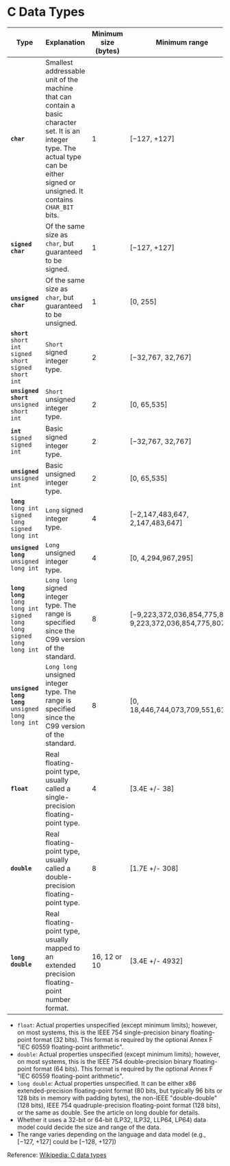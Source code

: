# C Data Types

| Type                                                                                     | Explanation                                                                                                                                                                      | Minimum size (bytes) | Minimum range                                           | Format specifier                                                                    |
| ---------------------------------------------------------------------------------------- | -------------------------------------------------------------------------------------------------------------------------------------------------------------------------------- | -------------------- | ------------------------------------------------------- | ----------------------------------------------------------------------------------- |
| **`char`**                                                                               | Smallest addressable unit of the machine that can contain a basic character set. It is an integer type. The actual type can be either signed or unsigned. It contains `CHAR_BIT` bits. | 1                    | [−127, +127]                                            | `%c`                                                                                |
| **`signed char`**                                                                        | Of the same size as `char`, but guaranteed to be signed.                                                                                                                         | 1                    | [−127, +127]                                            | `%c` (or `%hhi` for numerical output)                                               |
| **`unsigned char`**                                                                      | Of the same size as `char`, but guaranteed to be unsigned.                                                                                                                       | 1                    | [0, 255]                                                | `%c` (or `%hhu` for numerical output)                                               |
| **`short`**<br />`short int`<br />`signed short`<br />`signed short int`                 | `Short` signed integer type.                                                                                                                                                     | 2                    | [−32,767, 32,767]                                       | `%hi` or `%hd`                                                                      |
| **`unsigned short`**<br />`unsigned short int`                                           | `Short` unsigned integer type.                                                                                                                                                   | 2                    | [0, 65,535]                                             | `%hu`                                                                               |
| **`int`**<br />`signed`<br />`signed int`                                                | Basic signed integer type.                                                                                                                                                       | 2                    | [−32,767, 32,767]                                       | `%i` or `%d`                                                                        |
| **`unsigned`**<br />`unsigned int`                                                       | Basic unsigned integer type.                                                                                                                                                     | 2                    | [0, 65,535]                                             | `%u`                                                                                |
| **`long`**<br />`long int`<br />`signed long`<br />`signed long int`                     | `Long` signed integer type.                                                                                                                                                      | 4                    | [−2,147,483,647, 2,147,483,647]                         | `%li` or `%ld`                                                                      |
| **`unsigned long`**<br />`unsigned long int`                                             | `Long` unsigned integer type.                                                                                                                                                    | 4                    | [0, 4,294,967,295]                                      | `%lu`                                                                               |
| **`long long`**<br />`long long int`<br />`signed long long`<br />`signed long long int` | `Long long` signed integer type. The range is specified since the C99 version of the standard.                                                                                   | 8                    | [−9,223,372,036,854,775,807, 9,223,372,036,854,775,807] | `%lli` or `%lld`                                                                    |
| **`unsigned long long`**<br />`unsigned long long int`                                   | `Long long` unsigned integer type. The range is specified since the C99 version of the standard.                                                                                 | 8                    | [0, 18,446,744,073,709,551,615]                         | `%llu`                                                                              |
| **`float`**                                                                              | Real floating-point type, usually called a single-precision floating-point type.                                                                                         | 4                    | [3.4E +/- 38]                                           | (Converting from text:)<br />`%f` `%F`<br />`%g` `%G`<br />`%e` `%E`<br />`%a` `%A` |
| **`double`**                                                                             | Real floating-point type, usually called a double-precision floating-point type.                                                                                         | 8                    | [1.7E +/- 308]                                          | `%lf` `%lF`<br />`%lg` `%lG`<br />`%le` `%lE`<br />`%la` `%lA`                      |
| **`long double`**                                                                        | Real floating-point type, usually mapped to an extended precision floating-point number format.                                                                                  | 16, 12 or 10         | [3.4E +/- 4932]                                         | `%Lf` `%LF`<br />`%Lg` `%LG`<br />`%Le` `%LE`<br />`%La` `%LA`                      |

* `float`: Actual properties unspecified (except minimum limits); however, on most systems, this is the IEEE 754 single-precision binary floating-point format (32 bits). This format is required by the optional Annex F "IEC 60559 floating-point arithmetic".
* `double`: Actual properties unspecified (except minimum limits); however, on most systems, this is the IEEE 754 double-precision binary floating-point format (64 bits). This format is required by the optional Annex F "IEC 60559 floating-point arithmetic".
* `long double`: Actual properties unspecified. It can be either x86 extended-precision floating-point format (80 bits, but typically 96 bits or 128 bits in memory with padding bytes), the non-IEEE "double-double" (128 bits), IEEE 754 quadruple-precision floating-point format (128 bits), or the same as double. See the article on long double for details.
* Whether it uses a 32-bit or 64-bit (LP32, ILP32, LLP64, LP64) data model could decide the size and range of the data.
* The range varies depending on the language and data model (e.g., [−127, +127] could be [−128, +127])

Reference: [Wikipedia: C data types](https://en.wikipedia.org/wiki/C_data_types)
